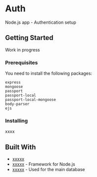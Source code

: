 # Auth

Node.js app - Authentication setup

## Getting Started

Work in progress

### Prerequisites

You need to install the following packages:

```
express
mongoose
passport
passport-local
passport-local-mongoose
body-parser
ejs
```

### Installing

xxxx


## Built With

* [xxxxx](https://xxxxx.com) 
* [xxxxx](https://xxxxx.com) - Framework for Node.js
* [xxxxx](https://xxxxx.com) - Used for the main database


